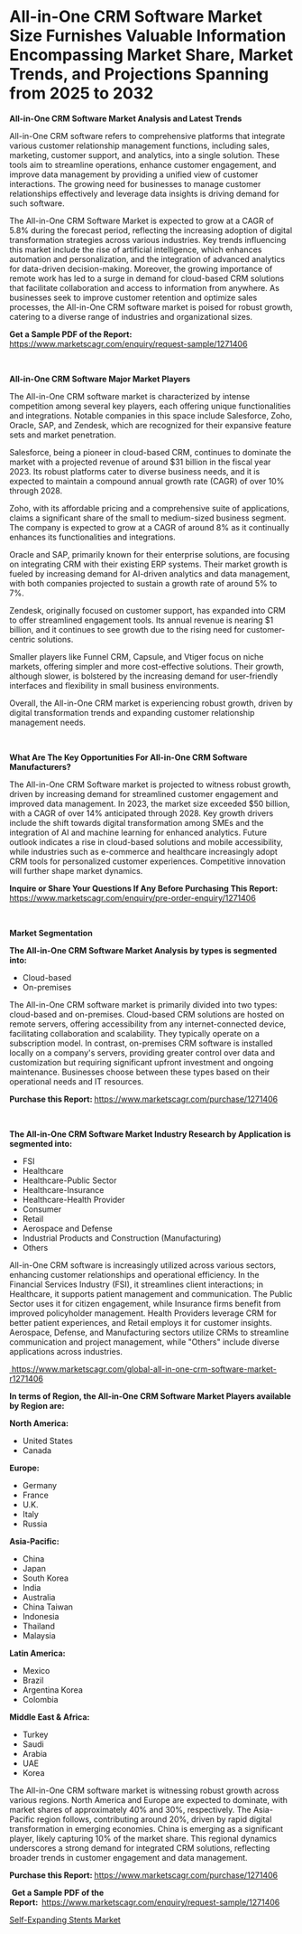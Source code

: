 <p><h1>All-in-One CRM Software Market Size Furnishes Valuable Information Encompassing Market Share, Market Trends, and Projections Spanning from 2025 to 2032</h1></p><p><strong>All-in-One CRM Software Market Analysis and Latest Trends</strong></p>
<p><p>All-in-One CRM software refers to comprehensive platforms that integrate various customer relationship management functions, including sales, marketing, customer support, and analytics, into a single solution. These tools aim to streamline operations, enhance customer engagement, and improve data management by providing a unified view of customer interactions. The growing need for businesses to manage customer relationships effectively and leverage data insights is driving demand for such software.</p><p>The All-in-One CRM Software Market is expected to grow at a CAGR of 5.8% during the forecast period, reflecting the increasing adoption of digital transformation strategies across various industries. Key trends influencing this market include the rise of artificial intelligence, which enhances automation and personalization, and the integration of advanced analytics for data-driven decision-making. Moreover, the growing importance of remote work has led to a surge in demand for cloud-based CRM solutions that facilitate collaboration and access to information from anywhere. As businesses seek to improve customer retention and optimize sales processes, the All-in-One CRM software market is poised for robust growth, catering to a diverse range of industries and organizational sizes.</p></p>
<p><strong>Get a Sample PDF of the Report:&nbsp;</strong> <a href="https://www.marketscagr.com/enquiry/request-sample/1271406?utm_campaign=3432&utm_medium=2&utm_source=Github&utm_content=ia&utm_term=29032025&utm_id=all-in-one-crm-software">https://www.marketscagr.com/enquiry/request-sample/1271406</a></p>
<p>&nbsp;</p>
<p><strong>All-in-One CRM Software Major Market Players</strong></p>
<p><p>The All-in-One CRM software market is characterized by intense competition among several key players, each offering unique functionalities and integrations. Notable companies in this space include Salesforce, Zoho, Oracle, SAP, and Zendesk, which are recognized for their expansive feature sets and market penetration.</p><p>Salesforce, being a pioneer in cloud-based CRM, continues to dominate the market with a projected revenue of around $31 billion in the fiscal year 2023. Its robust platforms cater to diverse business needs, and it is expected to maintain a compound annual growth rate (CAGR) of over 10% through 2028.</p><p>Zoho, with its affordable pricing and a comprehensive suite of applications, claims a significant share of the small to medium-sized business segment. The company is expected to grow at a CAGR of around 8% as it continually enhances its functionalities and integrations.</p><p>Oracle and SAP, primarily known for their enterprise solutions, are focusing on integrating CRM with their existing ERP systems. Their market growth is fueled by increasing demand for AI-driven analytics and data management, with both companies projected to sustain a growth rate of around 5% to 7%.</p><p>Zendesk, originally focused on customer support, has expanded into CRM to offer streamlined engagement tools. Its annual revenue is nearing $1 billion, and it continues to see growth due to the rising need for customer-centric solutions.</p><p>Smaller players like Funnel CRM, Capsule, and Vtiger focus on niche markets, offering simpler and more cost-effective solutions. Their growth, although slower, is bolstered by the increasing demand for user-friendly interfaces and flexibility in small business environments.</p><p>Overall, the All-in-One CRM market is experiencing robust growth, driven by digital transformation trends and expanding customer relationship management needs.</p></p>
<p>&nbsp;</p>
<p><strong>What Are The Key Opportunities For All-in-One CRM Software Manufacturers?</strong></p>
<p><p>The All-in-One CRM Software market is projected to witness robust growth, driven by increasing demand for streamlined customer engagement and improved data management. In 2023, the market size exceeded $50 billion, with a CAGR of over 14% anticipated through 2028. Key growth drivers include the shift towards digital transformation among SMEs and the integration of AI and machine learning for enhanced analytics. Future outlook indicates a rise in cloud-based solutions and mobile accessibility, while industries such as e-commerce and healthcare increasingly adopt CRM tools for personalized customer experiences. Competitive innovation will further shape market dynamics.</p></p>
<p><strong>Inquire or Share Your Questions If Any Before Purchasing This Report:</strong> <a href="https://www.marketscagr.com/enquiry/pre-order-enquiry/1271406?utm_campaign=3432&utm_medium=2&utm_source=Github&utm_content=ia&utm_term=29032025&utm_id=all-in-one-crm-software">https://www.marketscagr.com/enquiry/pre-order-enquiry/1271406</a></p>
<p>&nbsp;</p>
<p><strong>Market Segmentation</strong></p>
<p><strong>The All-in-One CRM Software Market Analysis by types is segmented into:</strong></p>
<p><ul><li>Cloud-based</li><li>On-premises</li></ul></p>
<p><p>The All-in-One CRM software market is primarily divided into two types: cloud-based and on-premises. Cloud-based CRM solutions are hosted on remote servers, offering accessibility from any internet-connected device, facilitating collaboration and scalability. They typically operate on a subscription model. In contrast, on-premises CRM software is installed locally on a company's servers, providing greater control over data and customization but requiring significant upfront investment and ongoing maintenance. Businesses choose between these types based on their operational needs and IT resources.</p></p>
<p><strong>Purchase this Report:&nbsp;</strong><a href="https://www.marketscagr.com/purchase/1271406?utm_campaign=3432&utm_medium=2&utm_source=Github&utm_content=ia&utm_term=29032025&utm_id=all-in-one-crm-software">https://www.marketscagr.com/purchase/1271406</a></p>
<p>&nbsp;</p>
<p><strong>The All-in-One CRM Software Market Industry Research by Application is segmented into:</strong></p>
<p><ul><li>FSI</li><li>Healthcare</li><li>Healthcare-Public Sector</li><li>Healthcare-Insurance</li><li>Healthcare-Health Provider</li><li>Consumer</li><li>Retail</li><li>Aerospace and Defense</li><li>Industrial Products and Construction (Manufacturing)</li><li>Others</li></ul></p>
<p><p>All-in-One CRM software is increasingly utilized across various sectors, enhancing customer relationships and operational efficiency. In the Financial Services Industry (FSI), it streamlines client interactions; in Healthcare, it supports patient management and communication. The Public Sector uses it for citizen engagement, while Insurance firms benefit from improved policyholder management. Health Providers leverage CRM for better patient experiences, and Retail employs it for customer insights. Aerospace, Defense, and Manufacturing sectors utilize CRMs to streamline communication and project management, while "Others" include diverse applications across industries.</p></p>
<p><a href="https://www.marketscagr.com/global-all-in-one-crm-software-market-r1271406?utm_campaign=3432&utm_medium=2&utm_source=Github&utm_content=ia&utm_term=29032025&utm_id=all-in-one-crm-software">&nbsp;https://www.marketscagr.com/global-all-in-one-crm-software-market-r1271406</a></p>
<p><strong>In terms of Region, the All-in-One CRM Software Market Players available by Region are:</strong></p>
<p>
    <p> <strong> North America: </strong>
        <ul>
            <li>United States</li>
            <li>Canada</li>
        </ul>
        </p> 
    <p> <strong> Europe: </strong>
        <ul>
            <li>Germany</li>
            <li>France</li>
            <li>U.K.</li>
            <li>Italy</li>
            <li>Russia</li>
        </ul>
        </p> 
    <p> <strong> Asia-Pacific: </strong>
        <ul>
            <li>China</li>
            <li>Japan</li>
            <li>South Korea</li>
            <li>India</li>
            <li>Australia</li>
            <li>China Taiwan</li>
            <li>Indonesia</li>
            <li>Thailand</li>
            <li>Malaysia</li>
        </ul>
        </p> 
    <p> <strong> Latin America: </strong>
        <ul>
            <li>Mexico</li>
            <li>Brazil</li>
            <li>Argentina Korea</li>
            <li>Colombia</li>
        </ul>
        </p> 
    <p> <strong> Middle East & Africa: </strong>
        <ul>
            <li>Turkey</li>
            <li>Saudi</li>
            <li>Arabia</li>
            <li>UAE</li>
            <li>Korea</li>
        </ul>
    </p>
    </p>
<p><p>The All-in-One CRM software market is witnessing robust growth across various regions. North America and Europe are expected to dominate, with market shares of approximately 40% and 30%, respectively. The Asia-Pacific region follows, contributing around 20%, driven by rapid digital transformation in emerging economies. China is emerging as a significant player, likely capturing 10% of the market share. This regional dynamics underscores a strong demand for integrated CRM solutions, reflecting broader trends in customer engagement and data management.</p></p>
<p><strong>Purchase this Report: </strong><a href="https://www.marketscagr.com/purchase/1271406?utm_campaign=3432&utm_medium=2&utm_source=Github&utm_content=ia&utm_term=29032025&utm_id=all-in-one-crm-software">https://www.marketscagr.com/purchase/1271406</a></p>
<p>&nbsp;<strong>Get a Sample PDF of the Report:&nbsp;&nbsp;</strong><a href="https://www.marketscagr.com/enquiry/request-sample/1271406?utm_campaign=3432&utm_medium=2&utm_source=Github&utm_content=ia&utm_term=29032025&utm_id=all-in-one-crm-software">https://www.marketscagr.com/enquiry/request-sample/1271406</a></p>
<p><strong></strong></p>
<p><p><a href="https://github.com/kalsirollija/Market-Research-Report-List-1/blob/main/self-expanding-stents-market.md?utm_campaign=3432&utm_medium=2&utm_source=Github&utm_content=ia&utm_term=29032025&utm_id=all-in-one-crm-software">Self-Expanding Stents Market</a></p></p>